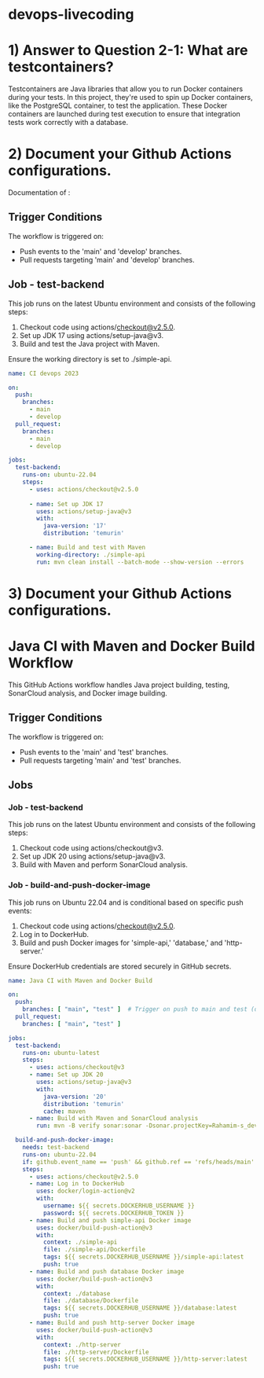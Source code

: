 # devops-livecoding



# 1) Answer to Question 2-1: What are testcontainers?

Testcontainers are Java libraries that allow you to run Docker containers during your tests. In this project, they're used to spin up Docker containers, like the PostgreSQL container, to test the application. These Docker containers are launched during test execution to ensure that integration tests work correctly with a database.


# 2) Document your Github Actions configurations.
Documentation of :

## Trigger Conditions
The workflow is triggered on:
- Push events to the 'main' and 'develop' branches.
- Pull requests targeting 'main' and 'develop' branches.

## Job - test-backend
This job runs on the latest Ubuntu environment and consists of the following steps:

1. Checkout code using actions/checkout@v2.5.0.
2. Set up JDK 17 using actions/setup-java@v3.
3. Build and test the Java project with Maven.

Ensure the working directory is set to ./simple-api.

```yaml
name: CI devops 2023

on:
  push:
    branches:
      - main
      - develop
  pull_request:
    branches:
      - main
      - develop

jobs:
  test-backend:
    runs-on: ubuntu-22.04
    steps:
      - uses: actions/checkout@v2.5.0
      
      - name: Set up JDK 17
        uses: actions/setup-java@v3
        with:
          java-version: '17'
          distribution: 'temurin'

      - name: Build and test with Maven
        working-directory: ./simple-api
        run: mvn clean install --batch-mode --show-version --errors
```

# 3) Document your Github Actions configurations.

# Java CI with Maven and Docker Build Workflow

This GitHub Actions workflow handles Java project building, testing, SonarCloud analysis, and Docker image building.

## Trigger Conditions
The workflow is triggered on:
- Push events to the 'main' and 'test' branches.
- Pull requests targeting 'main' and 'test' branches.

## Jobs
### Job - test-backend
This job runs on the latest Ubuntu environment and consists of the following steps:

1. Checkout code using actions/checkout@v3.
2. Set up JDK 20 using actions/setup-java@v3.
3. Build with Maven and perform SonarCloud analysis.

### Job - build-and-push-docker-image
This job runs on Ubuntu 22.04 and is conditional based on specific push events:

1. Checkout code using actions/checkout@v2.5.0.
2. Log in to DockerHub.
3. Build and push Docker images for 'simple-api,' 'database,' and 'http-server.'

Ensure DockerHub credentials are stored securely in GitHub secrets.

```yaml
name: Java CI with Maven and Docker Build

on:
  push:
    branches: [ "main", "test" ]  # Trigger on push to main and test (develop in your terms)
  pull_request:
    branches: [ "main", "test" ]  

jobs:
  test-backend:
    runs-on: ubuntu-latest
    steps:
      - uses: actions/checkout@v3
      - name: Set up JDK 20
        uses: actions/setup-java@v3
        with:
          java-version: '20'
          distribution: 'temurin'
          cache: maven
      - name: Build with Maven and SonarCloud analysis
        run: mvn -B verify sonar:sonar -Dsonar.projectKey=Rahamim-s_devops-livecoding -Dsonar.organization=sonarara -Dsonar.host.url=https://sonarcloud.io -Dsonar.login=${{ secrets.SONAR_TOKEN }} --file ./simple-api/pom.xml

  build-and-push-docker-image:
    needs: test-backend
    runs-on: ubuntu-22.04
    if: github.event_name == 'push' && github.ref == 'refs/heads/main'
    steps:
      - uses: actions/checkout@v2.5.0
      - name: Log in to DockerHub
        uses: docker/login-action@v2
        with:
          username: ${{ secrets.DOCKERHUB_USERNAME }}
          password: ${{ secrets.DOCKERHUB_TOKEN }}
      - name: Build and push simple-api Docker image
        uses: docker/build-push-action@v3
        with:
          context: ./simple-api
          file: ./simple-api/Dockerfile
          tags: ${{ secrets.DOCKERHUB_USERNAME }}/simple-api:latest
          push: true
      - name: Build and push database Docker image
        uses: docker/build-push-action@v3
        with:
          context: ./database
          file: ./database/Dockerfile
          tags: ${{ secrets.DOCKERHUB_USERNAME }}/database:latest
          push: true
      - name: Build and push http-server Docker image
        uses: docker/build-push-action@v3
        with:
          context: ./http-server
          file: ./http-server/Dockerfile
          tags: ${{ secrets.DOCKERHUB_USERNAME }}/http-server:latest
          push: true
```
